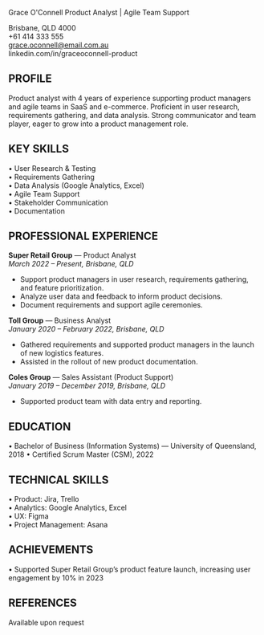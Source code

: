 Grace O'Connell
Product Analyst | Agile Team Support

Brisbane, QLD 4000  
+61 414 333 555  
grace.oconnell@email.com.au  
linkedin.com/in/graceoconnell-product

## PROFILE

Product analyst with 4 years of experience supporting product managers and agile teams in SaaS and e-commerce. Proficient in user research, requirements gathering, and data analysis. Strong communicator and team player, eager to grow into a product management role.

## KEY SKILLS

• User Research & Testing  
• Requirements Gathering  
• Data Analysis (Google Analytics, Excel)  
• Agile Team Support  
• Stakeholder Communication  
• Documentation

## PROFESSIONAL EXPERIENCE

**Super Retail Group** — Product Analyst  
_March 2022 – Present, Brisbane, QLD_

- Support product managers in user research, requirements gathering, and feature prioritization.
- Analyze user data and feedback to inform product decisions.
- Document requirements and support agile ceremonies.

**Toll Group** — Business Analyst  
_January 2020 – February 2022, Brisbane, QLD_

- Gathered requirements and supported product managers in the launch of new logistics features.
- Assisted in the rollout of new product documentation.

**Coles Group** — Sales Assistant (Product Support)  
_January 2019 – December 2019, Brisbane, QLD_

- Supported product team with data entry and reporting.

## EDUCATION

• Bachelor of Business (Information Systems) — University of Queensland, 2018
• Certified Scrum Master (CSM), 2022

## TECHNICAL SKILLS

• Product: Jira, Trello  
• Analytics: Google Analytics, Excel  
• UX: Figma  
• Project Management: Asana

## ACHIEVEMENTS

• Supported Super Retail Group’s product feature launch, increasing user engagement by 10% in 2023

## REFERENCES

Available upon request
